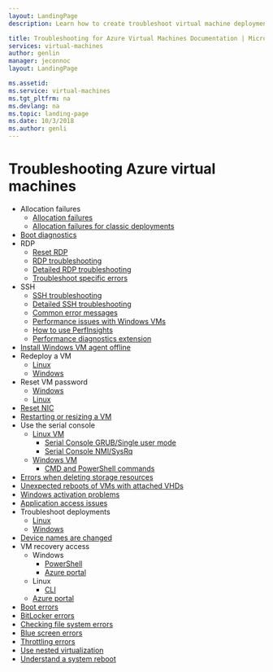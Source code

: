 ```yaml
---
layout: LandingPage
description: Learn how to create troubleshoot virtual machine deployments.

title: Troubleshooting for Azure Virtual Machines Documentation | Microsoft Docs
services: virtual-machines
author: genlin
manager: jeconnoc
layout: LandingPage

ms.assetid:
ms.service: virtual-machines
ms.tgt_pltfrm: na
ms.devlang: na
ms.topic: landing-page
ms.date: 10/3/2018
ms.author: genli
---
```


# Troubleshooting Azure virtual machines

- Allocation failures
	- [ Allocation failures   ](allocation-failure.md)
	- [ Allocation failures for classic deployments  ](allocation-failure-classic.md)
- [Boot diagnostics](boot-diagnostics.md)
- RDP
	- [ Reset RDP  ](reset-rdp.md)
	- [ RDP troubleshooting  ](troubleshoot-rdp-connection.md)
	- [ Detailed RDP troubleshooting  ](detailed-troubleshoot-rdp.md)
	- [ Troubleshoot specific errors  ](troubleshoot-specific-rdp-errors.md)
- SSH 
	- [ SSH troubleshooting  ](troubleshoot-ssh-connection.md)
	- [ Detailed SSH troubleshooting  ](detailed-troubleshoot-ssh-connection.md)
	- [Common error messages](error-messages.md)
	- [Performance issues with Windows VMs](performance-diagnostics.md  )
	- [ How to use PerfInsights  ](how-to-use-perfInsights.md)
	- [ Performance diagnostics extension  ](performance-diagnostics-vm-extension.md)
- [Install Windows VM agent offline](install-vm-agent-offline.md)
- Redeploy a VM
	- [ Linux  ](redeploy-to-new-node-linux.md)
	- [ Windows  ](redeploy-to-new-node-windows.md)
- Reset VM password
	- [ Windows  ](reset-local-password-without-agent.md)
	- [ Linux  ](reset-password.md)
- [Reset NIC](reset-network-interface.md)
- [Restarting or resizing a VM](restart-resize-error-troubleshooting.md)
- Use the serial console
	- [Linux VM](serial-console-linux.md)
		- [Serial Console GRUB/Single user mode](serial-console-grub-single-user-mode.md)
		- [Serial Console NMI/SysRq](serial-console-nmi-sysrq.md)
	- [Windows VM](serial-console-windows.md)
		- [CMD and PowerShell commands](serial-console-cmd-ps-commands.md)
- [Errors when deleting storage resources](storage-resource-deletion-errors.md      )
- [Unexpected reboots of VMs with attached VHDs  ](unexpected-reboots-attached-vhds.md)
- [Windows activation problems](troubleshoot-activation-problems.md)
- [Application access issues](troubleshoot-app-connection.md)
- Troubleshoot deployments
	- [Linux  ](troubleshoot-deploy-vm-linux.md)
	- [Windows  ](troubleshoot-deploy-vm-windows.md)
- [Device names are changed](troubleshoot-device-names-problems.md)
- VM recovery access
	- Windows
		- [PowerShell](troubleshoot-recovery-disks-windows.md)
		- [Azure portal](troubleshoot-recovery-disks-portal-windows.md)
	- Linux
		- [CLI](troubleshoot-recovery-disks-linux.md)
    - [Azure portal](troubleshoot-recovery-disks-portal-linux.md)
- [Boot errors](boot-error-troubleshoot.md)
- [BitLocker errors](troubleshoot-bitlocker-boot-error.md)
- [Checking file system errors  ](troubleshoot-check-disk-boot-error.md)
- [Blue screen errors  ](troubleshoot-common-blue-screen-error.md)
- [Throttling errors](troubleshooting-throttling-errors.md)
- [Use nested virtualization](troubleshoot-vm-by-use-nested-virtualization.md)
- [Understand a system reboot](understand-vm-reboot.md)

